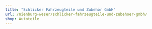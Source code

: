 ```yaml
---
title: "Schlicker Fahrzeugteile und Zubehör GmbH"
url: /nienburg-weser/schlicker-fahrzeugteile-und-zubehoer-gmbh/
shop: Autoteile
---
```

